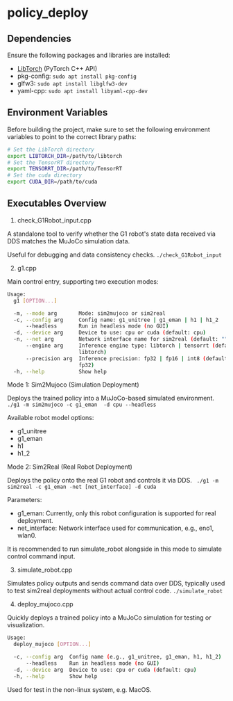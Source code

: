 # policy_deploy

## Dependencies
Ensure the following packages and libraries are installed:
- [LibTorch](https://pytorch.org/get-started/locally/) (PyTorch C++ API)
- pkg-config: `sudo apt install pkg-config`
- glfw3: `sudo apt install libglfw3-dev`
- yaml-cpp: `sudo apt install libyaml-cpp-dev`

## Environment Variables
Before building the project, make sure to set the following environment variables to point to the correct library paths:
```sh
# Set the LibTorch directory
export LIBTORCH_DIR=/path/to/libtorch
# Set the TensorRT directory
export TENSORRT_DIR=/path/to/TensorRT
# Set the cuda directory
export CUDA_DIR=/path/to/cuda
```

## Executables Overview
1. check_G1Robot_input.cpp

A standalone tool to verify whether the G1 robot's state data received via DDS matches the MuJoCo simulation data.

Useful for debugging and data consistency checks.
`./check_G1Robot_input`

2. g1.cpp

Main control entry, supporting two execution modes:
```sh
Usage:
  g1 [OPTION...]

  -m, --mode arg       Mode: sim2mujoco or sim2real
  -c, --config arg     Config name: g1_unitree | g1_eman | h1 | h1_2
      --headless       Run in headless mode (no GUI)
  -d, --device arg     Device to use: cpu or cuda (default: cpu)
  -n, --net arg        Network interface name for sim2real (default: "")
      --engine arg     Inference engine type: libtorch | tensorrt (default: 
                       libtorch)
      --precision arg  Inference precision: fp32 | fp16 | int8 (default: 
                       fp32)
  -h, --help           Show help
```

Mode 1: Sim2Mujoco (Simulation Deployment)

Deploys the trained policy into a MuJoCo-based simulated environment.
`./g1 -m sim2mujoco -c g1_eman  -d cpu --headless `

Available robot model options:
- g1_unitree
- g1_eman
- h1
- h1_2

Mode 2: Sim2Real (Real Robot Deployment)

Deploys the policy onto the real G1 robot and controls it via DDS.
` ./g1 -m sim2real -c g1_eman -net [net_interface] -d cuda`

Parameters:
- g1_eman: Currently, only this robot configuration is supported for real deployment.
- net_interface: Network interface used for communication, e.g., eno1, wlan0.

It is recommended to run simulate_robot alongside in this mode to simulate control command input.

3. simulate_robot.cpp

Simulates policy outputs and sends command data over DDS, typically used to test sim2real deployments without actual control code.
`./simulate_robot`

4. deploy_mujoco.cpp

Quickly deploys a trained policy into a MuJoCo simulation for testing or visualization.
```sh
Usage:
  deploy_mujoco [OPTION...]

  -c, --config arg  Config name (e.g., g1_unitree, g1_eman, h1, h1_2)
      --headless    Run in headless mode (no GUI)
  -d, --device arg  Device to use: cpu or cuda (default: cpu)
  -h, --help        Show help
```

Used for test in the non-linux system, e.g. MacOS.


